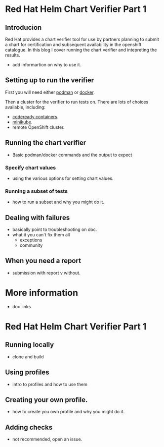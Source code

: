 # Red Hat Helm Chart Verifier Part 1

## Introducion

Red Hat provides a chart verifier tool for use by partners planning to submit a chart for 
certification and subsequent availability in the openshift catalogue. In this blog I cover
running the chart verifier and intepreting the results.

- add informartion on why to use it.

## Setting up to run the verifier

First you will need either [podman](https://podman.io/getting-started/installation) or [docker](https://docs.docker.com/engine/install/).

Then a cluster for the verifier to run tests on. There are lots of choices available, including:
- [codeready containers](https://developers.redhat.com/products/codeready-containers/getting-started).
- [minikube](https://minikube.sigs.k8s.io/docs/start/).
- remote OpenShift cluster.


## Running the chart verifier
- Basic podman/docker commands and the output to expect 

### Specify chart values
- using the various options for setting chart values.

### Running a subset of tests
- how to run a subset and why you might do it.

## Dealing with failures
- basically point to troubleshooting on doc.
- what it you can't fix them all
  - exceptions
  - community  
    
## When you need a report
- submission with report v without.

# More information
- doc links


# Red Hat Helm Chart Verifier Part 1

## Running locally
- clone and build

## Using profiles
- intro to profiles and how to use them

## Creating your own profile.
- how to create you own profile and why you might do it.

## Adding checks
- not recommended, open an issue.
